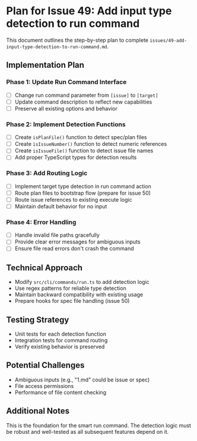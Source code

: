 # Plan for Issue 49: Add input type detection to run command

This document outlines the step-by-step plan to complete `issues/49-add-input-type-detection-to-run-command.md`.

## Implementation Plan

### Phase 1: Update Run Command Interface
- [ ] Change run command parameter from `[issue]` to `[target]`
- [ ] Update command description to reflect new capabilities
- [ ] Preserve all existing options and behavior

### Phase 2: Implement Detection Functions
- [ ] Create `isPlanFile()` function to detect spec/plan files
- [ ] Create `isIssueNumber()` function to detect numeric references
- [ ] Create `isIssueFile()` function to detect issue file names
- [ ] Add proper TypeScript types for detection results

### Phase 3: Add Routing Logic
- [ ] Implement target type detection in run command action
- [ ] Route plan files to bootstrap flow (prepare for issue 50)
- [ ] Route issue references to existing execute logic
- [ ] Maintain default behavior for no input

### Phase 4: Error Handling
- [ ] Handle invalid file paths gracefully
- [ ] Provide clear error messages for ambiguous inputs
- [ ] Ensure file read errors don't crash the command

## Technical Approach
- Modify `src/cli/commands/run.ts` to add detection logic
- Use regex patterns for reliable type detection
- Maintain backward compatibility with existing usage
- Prepare hooks for spec file handling (issue 50)

## Testing Strategy
- Unit tests for each detection function
- Integration tests for command routing
- Verify existing behavior is preserved

## Potential Challenges
- Ambiguous inputs (e.g., "1.md" could be issue or spec)
- File access permissions
- Performance of file content checking

## Additional Notes
This is the foundation for the smart run command. The detection logic must be robust and well-tested as all subsequent features depend on it.